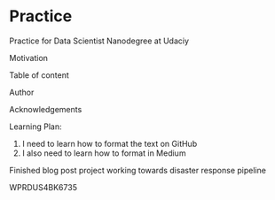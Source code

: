 # Practice
Practice for Data Scientist Nanodegree at Udaciy

Motivation

Table of content

Author

Acknowledgements

Learning Plan:
  1. I need to learn how to format the text on GitHub
  2. I also need to learn how to format in Medium

Finished blog post project
working towards disaster response pipeline


WPRDUS4BK6735

